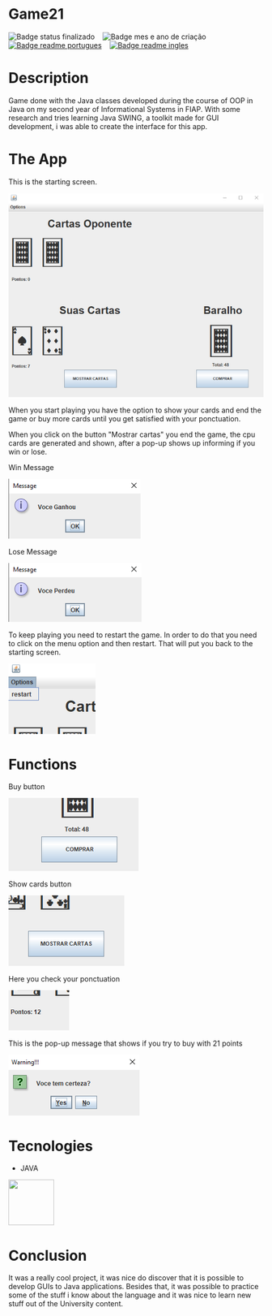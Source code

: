 # Game21
 
![Badge status finalizado](https://img.shields.io/badge/Status-Finished-success?style=for-the-badge)&nbsp;&nbsp;&nbsp;
![Badge mes e ano de criação](https://img.shields.io/badge/Release_Date-04/2023-informational?style=for-the-badge)&nbsp;&nbsp;&nbsp;
[![Badge readme portugues](https://img.shields.io/badge/Lang-PT--BR-informational?style=for-the-badge)](https://github.com/VituHonda/Jogo21)&nbsp;&nbsp;&nbsp;
[![Badge readme ingles](https://img.shields.io/badge/Lang-EN-informational?style=for-the-badge)](https://github.com/VituHonda/Jogo21/blob/main/README-en.md)

# Description
Game done with the Java classes developed during the course of OOP in Java on my second year of Informational Systems in FIAP. With some research and tries learning Java SWING, a toolkit made for GUI development, i was able to create the interface for this app.

# The App

This is the starting screen.

![Img Tela inicial jogo 21](https://github.com/VituHonda/Jogo21/blob/main/Jogo21Img/TelaInicial.png)

When you start playing you have the option to show your cards and end the game or buy more cards until you get satisfied with your ponctuation.

When you click on the button "Mostrar cartas" you end the game, the cpu cards are generated and shown, after a pop-up shows up informing if you win or lose.

Win Message

![Pop-up com mensagem de ganhou](https://github.com/VituHonda/Jogo21/blob/main/Jogo21Img/MensagemGanhou.png)

Lose Message

![Pop-up com mensagem de perdeu](https://github.com/VituHonda/Jogo21/blob/main/Jogo21Img/MensagemPerdeu.png)

To keep playing you need to restart the game. In order to do that you need to click on the menu option and then restart. That will put you back to the starting screen. 

![Imagem menu options com a opçao restart](https://github.com/VituHonda/Jogo21/blob/main/Jogo21Img/BotaoRestart.png)

# Functions

Buy button 

![Imagem botão comprar](https://github.com/VituHonda/Jogo21/blob/main/Jogo21Img/BotaoComprar.png)

Show cards button

![Imagem botão mostrar cartas](https://github.com/VituHonda/Jogo21/blob/main/Jogo21Img/BotaoMostrarCartas.png)

Here you check your ponctuation

![Img pontuação](https://github.com/VituHonda/Jogo21/blob/main/Jogo21Img/Pontuacao.png)

This is the pop-up message that shows if you try to buy with 21 points

![Pop-up de confimação](https://github.com/VituHonda/Jogo21/blob/main/Jogo21Img/ConfirmaCompra21.png)

# Tecnologies

 - JAVA

<img src="https://cdn.jsdelivr.net/gh/devicons/devicon/icons/java/java-original-wordmark.svg" width="90" height="90" />
          

# Conclusion

It was a really cool project, it was nice do discover that it is possible to develop GUIs to Java applications. Besides that, it was possible to practice some of the stuff i know about the language and it was nice to learn new stuff out of the University content.

